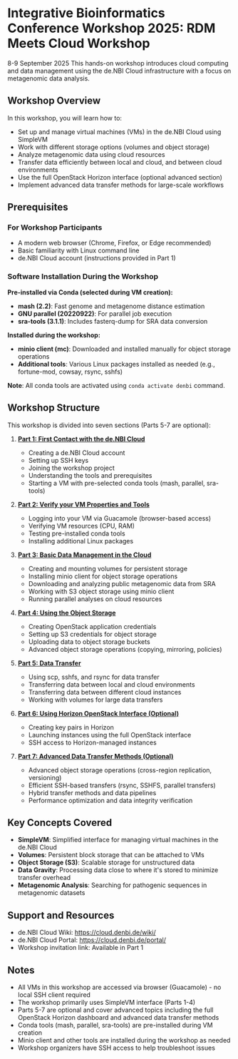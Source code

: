 # Integrative Bioinformatics Conference Workshop 2025: RDM Meets Cloud Workshop
8-9 September 2025
This hands-on workshop introduces cloud computing and data management using the de.NBI Cloud infrastructure with a focus on metagenomic data analysis.

## Workshop Overview

In this workshop, you will learn how to:
- Set up and manage virtual machines (VMs) in the de.NBI Cloud using SimpleVM
- Work with different storage options (volumes and object storage)
- Analyze metagenomic data using cloud resources
- Transfer data efficiently between local and cloud, and between cloud environments
- Use the full OpenStack Horizon interface (optional advanced section)
- Implement advanced data transfer methods for large-scale workflows

## Prerequisites

### For Workshop Participants
- A modern web browser (Chrome, Firefox, or Edge recommended)
- Basic familiarity with Linux command line
- de.NBI Cloud account (instructions provided in Part 1)

### Software Installation During the Workshop

**Pre-installed via Conda (selected during VM creation):**
- **mash (2.2)**: Fast genome and metagenome distance estimation
- **GNU parallel (20220922)**: For parallel job execution
- **sra-tools (3.1.1)**: Includes fasterq-dump for SRA data conversion

**Installed during the workshop:**
- **minio client (mc)**: Downloaded and installed manually for object storage operations
- **Additional tools**: Various Linux packages installed as needed (e.g., fortune-mod, cowsay, rsync, sshfs)

**Note**: All conda tools are activated using `conda activate denbi` command.

## Workshop Structure

This workshop is divided into seven sections (Parts 5-7 are optional):

1. **[Part 1: First Contact with the de.NBI Cloud](Part1.md)**
   - Creating a de.NBI Cloud account
   - Setting up SSH keys
   - Joining the workshop project
   - Understanding the tools and prerequisites
   - Starting a VM with pre-selected conda tools (mash, parallel, sra-tools)

2. **[Part 2: Verify your VM Properties and Tools](Part2.md)**
   - Logging into your VM via Guacamole (browser-based access)
   - Verifying VM resources (CPU, RAM)
   - Testing pre-installed conda tools
   - Installing additional Linux packages

3. **[Part 3: Basic Data Management in the Cloud](Part3.md)**
   - Creating and mounting volumes for persistent storage
   - Installing minio client for object storage operations
   - Downloading and analyzing public metagenomic data from SRA
   - Working with S3 object storage using minio client
   - Running parallel analyses on cloud resources

4. **[Part 4: Using the Object Storage](Part4.md)**
   - Creating OpenStack application credentials
   - Setting up S3 credentials for object storage
   - Uploading data to object storage buckets
   - Advanced object storage operations (copying, mirroring, policies)

5. **[Part 5: Data Transfer](Part5.md)**
   - Using scp, sshfs, and rsync for data transfer
   - Transferring data between local and cloud environments
   - Transferring data between different cloud instances
   - Working with volumes for large data transfers

6. **[Part 6: Using Horizon OpenStack Interface (Optional)](Part6.md)**
   - Creating key pairs in Horizon
   - Launching instances using the full OpenStack interface
   - SSH access to Horizon-managed instances

7. **[Part 7: Advanced Data Transfer Methods (Optional)](Part7.md)**
   - Advanced object storage operations (cross-region replication, versioning)
   - Efficient SSH-based transfers (rsync, SSHFS, parallel transfers)
   - Hybrid transfer methods and data pipelines
   - Performance optimization and data integrity verification

## Key Concepts Covered

- **SimpleVM**: Simplified interface for managing virtual machines in the de.NBI Cloud
- **Volumes**: Persistent block storage that can be attached to VMs
- **Object Storage (S3)**: Scalable storage for unstructured data
- **Data Gravity**: Processing data close to where it's stored to minimize transfer overhead
- **Metagenomic Analysis**: Searching for pathogenic sequences in metagenomic datasets

## Support and Resources

- de.NBI Cloud Wiki: <https://cloud.denbi.de/wiki/>
- de.NBI Cloud Portal: <https://cloud.denbi.de/portal/>
- Workshop invitation link: Available in Part 1

## Notes

- All VMs in this workshop are accessed via browser (Guacamole) - no local SSH client required
- The workshop primarily uses SimpleVM interface (Parts 1-4)
- Parts 5-7 are optional and cover advanced topics including the full OpenStack Horizon dashboard and advanced data transfer methods
- Conda tools (mash, parallel, sra-tools) are pre-installed during VM creation
- Minio client and other tools are installed during the workshop as needed
- Workshop organizers have SSH access to help troubleshoot issues 

